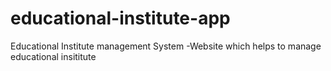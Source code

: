 # educational-institute-app
Educational Institute management System -Website which helps to manage educational insititute

